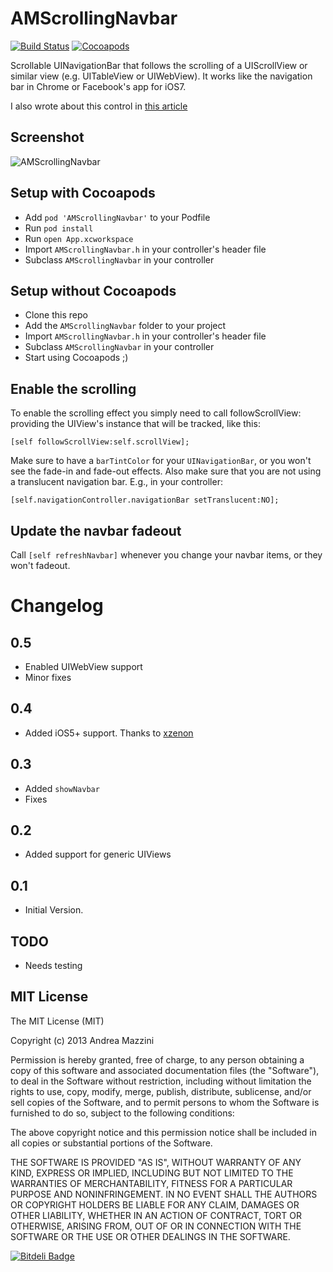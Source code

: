 AMScrollingNavbar
=================

[![Build Status](https://travis-ci.org/andreamazz/AMScrollingNavbar.png)](https://travis-ci.org/andreamazz/AMScrollingNavbar)
[![Cocoapods](https://cocoapod-badges.herokuapp.com/v/AMScrollingNavbar/badge.png)](http://beta.cocoapods.org/?q=amscrollingnavbar)

Scrollable UINavigationBar that follows the scrolling of a UIScrollView or similar view (e.g. UITableView or UIWebView). 
It works like the navigation bar in Chrome or Facebook's app for iOS7.  

I also wrote about this control in [this article](http://andreamazz.github.io/blog/2014/02/01/amscrollingnavbar-creating-a-cocoapod/)

Screenshot
--------------------
![AMScrollingNavbar](http://www.eflatgames.com/github/AMScrollingNavbar3.gif)

Setup with Cocoapods
--------------------
* Add ```pod 'AMScrollingNavbar'``` to your Podfile
* Run ```pod install```
* Run ```open App.xcworkspace```
* Import ```AMScrollingNavbar.h``` in your controller's header file
* Subclass ```AMScrollingNavbar``` in your controller

Setup without Cocoapods
--------------------
* Clone this repo
* Add the ```AMScrollingNavbar``` folder to your project
* Import ```AMScrollingNavbar.h``` in your controller's header file
* Subclass ```AMScrollingNavbar``` in your controller
* Start using Cocoapods ;)

Enable the scrolling
--------------------
To enable the scrolling effect you simply need to call followScrollView: providing the UIView's instance that will be tracked, like this:
```objc
[self followScrollView:self.scrollView];
```

Make sure to have a ```barTintColor``` for your ```UINavigationBar```, or you won't see the fade-in and fade-out effects.
Also make sure that you are not using a translucent navigation bar. E.g., in your controller:
```objc
[self.navigationController.navigationBar setTranslucent:NO];
```

Update the navbar fadeout
--------------------
Call ```[self refreshNavbar]``` whenever you change your navbar items, or they won't fadeout.

Changelog 
==================

0.5
--------------------
- Enabled UIWebView support
- Minor fixes

0.4
--------------------
- Added iOS5+ support. Thanks to [xzenon](https://github.com/xzenon)

0.3
--------------------
- Added ```showNavbar```
- Fixes

0.2
--------------------
- Added support for generic UIViews

0.1
--------------------
- Initial Version.

TODO
--------------------
* Needs testing

MIT License
--------------------
The MIT License (MIT)

Copyright (c) 2013 Andrea Mazzini

Permission is hereby granted, free of charge, to any person obtaining a copy of
this software and associated documentation files (the "Software"), to deal in
the Software without restriction, including without limitation the rights to
use, copy, modify, merge, publish, distribute, sublicense, and/or sell copies of
the Software, and to permit persons to whom the Software is furnished to do so,
subject to the following conditions:

The above copyright notice and this permission notice shall be included in all
copies or substantial portions of the Software.

THE SOFTWARE IS PROVIDED "AS IS", WITHOUT WARRANTY OF ANY KIND, EXPRESS OR
IMPLIED, INCLUDING BUT NOT LIMITED TO THE WARRANTIES OF MERCHANTABILITY, FITNESS
FOR A PARTICULAR PURPOSE AND NONINFRINGEMENT. IN NO EVENT SHALL THE AUTHORS OR
COPYRIGHT HOLDERS BE LIABLE FOR ANY CLAIM, DAMAGES OR OTHER LIABILITY, WHETHER
IN AN ACTION OF CONTRACT, TORT OR OTHERWISE, ARISING FROM, OUT OF OR IN
CONNECTION WITH THE SOFTWARE OR THE USE OR OTHER DEALINGS IN THE SOFTWARE.


[![Bitdeli Badge](https://d2weczhvl823v0.cloudfront.net/andreamazz/amscrollingnavbar/trend.png)](https://bitdeli.com/free "Bitdeli Badge")